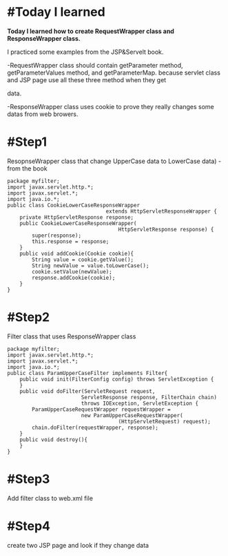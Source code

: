 #Today I learned
===========

**Today I learned how to create RequestWrapper class and ResponseWrapper class.**

I practiced some examples from the JSP&Servelt book.

-RequestWrapper class should contain getParameter method, getParameterValues method, and getParameterMap.
because servlet class and JSP page use all these three method when they get <FORM> data.

-ResponseWrapper class uses cookie to prove they really changes some datas from web browers.


#Step1
===========
ResopnseWrapper class that change UpperCase data to LowerCase data) -from the book
```
package myfilter;
import javax.servlet.http.*;
import javax.servlet.*;
import java.io.*;
public class CookieLowerCaseResponseWrapper
								extends HttpServletResponseWrapper {
	private HttpServletResponse response;
	public CookieLowerCaseResponseWrapper(
									HttpServletResponse response) {
		super(response);
		this.response = response;
	}
	public void addCookie(Cookie cookie){
		String value = cookie.getValue();
		String newValue = value.toLowerCase();
		cookie.setValue(newValue);
		response.addCookie(cookie);
	}
}
```

#Step2
===========
Filter class that uses ResponseWrapper class
```
package myfilter;
import javax.servlet.http.*;
import javax.servlet.*;
import java.io.*;
public class ParamUpperCaseFilter implements Filter{
	public void init(FilterConfig config) throws ServletException {
	}
	public void doFilter(ServletRequest request,
						ServletResponse response, FilterChain chain)
						throws IOException, ServletException {
		ParamUpperCaseRequestWrapper requestWrapper = 
						new ParamUpperCaseRequestWrapper(
									(HttpServletRequest) request);
		chain.doFilter(requestWrapper, response);
	}
	public void destroy(){
	}
}
```

#Step3
===========
Add filter class to web.xml file

#Step4
===========
create two JSP page and look if they change data
